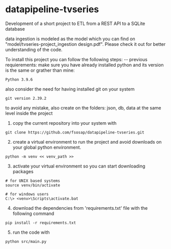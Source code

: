 # datapipeline-tvseries
Development of a short project to ETL from a REST API to a SQLite database

data ingestion is modeled as the model which you can find on "model/tvseries-project_ingestion design.pdf". Please check it out for better understanding of the code. 

To install this project you can follow the following steps:
-- previous requierements:
make sure you have already installed python and its version is the same or grather than mine:
```
Python 3.9.6
```
also consider the need for having installed git on your system
```
git version 2.39.2
```
to avoid any mistake, also create on the folders: json, db, data  at the same level inside the project

1. copy the current repository into your system with 

```
git clone https://github.com/fsosap/datapipeline-tvseries.git
```

2. create a virtual environment to run the project and avoid downloads on your global python environment.
```
python -m venv << venv_path >>
```

3. activate your virtual environment so you can start downloading packages
```
# for UNIX based systems
source venv/bin/activate

# for windows users
C:\> <venv>\Scripts\activate.bat

```

4. download the dependencies from 'requirements.txt' file with the following command
```
pip install -r requirements.txt
```

5. run the code with
```
python src/main.py
```